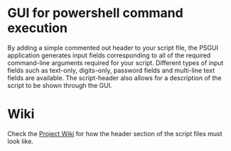 # GUI for powershell command execution
By adding a simple commented out header to your script file, the PSGUI application
generates input fields corresponding to all of the required command-line arguments
required for your script. Different types of input fields such as text-only, digits-only,
password fields and multi-line text fields are available.
The script-header also allows for a description of the script to be shown through the GUI.

# Wiki
Check the [Project Wiki](https://github.com/thomasgg42/PowershellGUI/wiki) for how the header
section of the script files must look like.
